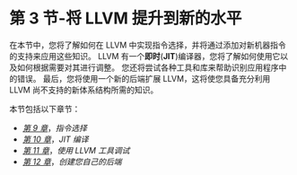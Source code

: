 # 第 3 节-将 LLVM 提升到新的水平

在本节中，您将了解如何在 LLVM 中实现指令选择，并将通过添加对新机器指令的支持来应用这些知识。 LLVM 有一个**即时**(**JIT**)编译器，您将了解如何使用它以及如何根据需要对其进行调整。 您还将尝试各种工具和库来帮助识别应用程序中的错误。 最后，您将使用一个新的后端扩展 LLVM，这将使您具备充分利用 LLVM 尚不支持的新体系结构所需的知识。

本节包括以下章节：

*   [*第 9 章*](09.html#_idTextAnchor140)，*指令选择*
*   [*第 10 章*](10.html#_idTextAnchor153)，*JIT 编译*
*   [*第 11 章*](11.html#_idTextAnchor163)，*使用 LLVM 工具调试*
*   [*第 12 章*](12.html#_idTextAnchor177)，*创建您自己的后端*